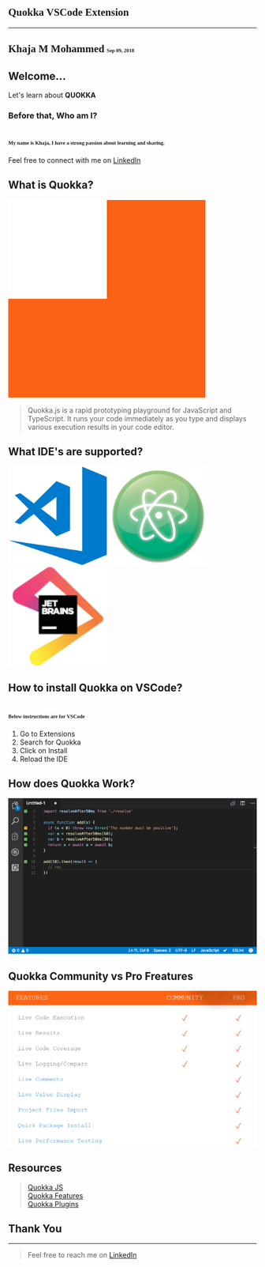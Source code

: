 <span style="font-family: 'Trebuchet MS'; font-size: 1em;">Quokka VSCode Extension</span>
---
---
<span style="font-family: 'Trebuchet MS'; font-size: 1em;">Khaja M Mohammed</span>
<span style="font-family: 'Trebuchet MS'; font-size: 0.5em;">Sep 09, 2018</span>
---

## Welcome... 

Let's learn about <strong>QUOKKA</strong>


### Before that, Who am I?

<span style="font-family: 'Trebuchet MS'; font-size: 0.5em;">My name is <strong>Khaja</strong>, I have a strong passion about learning and sharing. </span><br>
---
Feel free to connect with me on [LinkedIn](https://www.linkedin.com/in/khaja-moinuddin-mohammed-b9638720/)



## What is Quokka?
![](../images/quokka.png)

> Quokka.js is a rapid prototyping playground for JavaScript and TypeScript. It runs your code immediately as you type and displays various execution results in your code editor.


## What IDE's are supported?

<img src="../images/vscode.png" alt="drawing" width="200"/>
<img src="../images/atom.png" alt="drawing" width="200"/>
<img src="../images/jet_brains.png" alt="drawing" width="200"/>


## How to install Quokka on VSCode?

<span style="font-family: 'Trebuchet MS'; font-size: 0.5em;">Below instructions are for VSCode</span>
---
1. Go to Extensions 
2. Search for Quokka 
3. Click on Install 
3. Reload the IDE<br>


## How does Quokka Work?

<img src="../images/how-works.gif" alt="drawing" width="900"/>



## Quokka Community vs Pro Freatures

<img src="../images/community-pro-features.PNG" alt="drawing" width="900"/>



## Resources
> [Quokka JS](https://quokkajs.com/)<br>
> [Quokka Features](https://quokkajs.com/pro/#performance)<br>
> [Quokka Plugins](https://quokkajs.com/docs/extensibility.html#plugin-ideas-and-recommendations)<br>


## Thank You 
---
> Feel free to reach me on [LinkedIn](https://www.linkedin.com/in/khaja-moinuddin-mohammed-b9638720/)